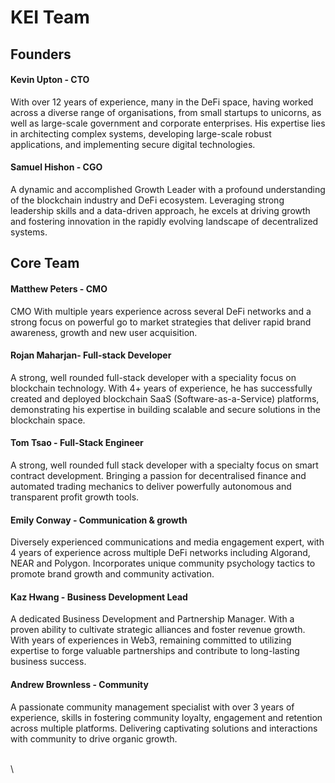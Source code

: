 # KEI Team

## Founders

#### Kevin Upton - CTO&#x20;

With over 12 years of experience, many in the DeFi space, having worked across a diverse range of organisations, from small startups to unicorns, as well as large-scale government and corporate enterprises. His expertise lies in architecting complex systems, developing large-scale robust applications, and implementing secure digital technologies.

#### Samuel Hishon - CGO

A dynamic and accomplished Growth Leader with a profound understanding of the blockchain industry and DeFi ecosystem. Leveraging strong leadership skills and a data-driven approach, he excels at driving growth and fostering innovation in the rapidly evolving landscape of decentralized systems.

## Core Team

#### Matthew Peters - CMO

CMO With multiple years experience across several DeFi networks and a strong focus on powerful go to market strategies that deliver rapid brand awareness, growth and new user acquisition.

#### Rojan Maharjan- Full-stack Developer

A strong, well rounded full-stack developer with a speciality focus on blockchain technology. With 4+ years of experience, he has successfully created and deployed blockchain SaaS (Software-as-a-Service) platforms, demonstrating his expertise in building scalable and secure solutions in the blockchain space.

#### Tom Tsao - Full-Stack Engineer

A strong, well rounded full stack developer with a specialty focus on smart contract development. Bringing a passion for decentralised finance and automated trading mechanics to deliver powerfully autonomous and transparent profit growth tools.

#### Emily Conway - Communication & growth

Diversely experienced communications and media engagement expert, with 4 years of experience across multiple DeFi networks including Algorand, NEAR and Polygon. Incorporates unique community psychology tactics to promote brand growth and community activation.

#### Kaz Hwang - Business Development Lead

A dedicated Business Development and Partnership Manager. With a proven ability to cultivate strategic alliances and foster revenue growth. With years of experiences in Web3, remaining committed to utilizing expertise to forge valuable partnerships and contribute to long-lasting business success.

#### Andrew Brownless - Community&#x20;

A passionate community management specialist with over 3 years of experience, skills in fostering community loyalty, engagement and retention across multiple platforms. Delivering captivating solutions and interactions with community to drive organic growth.

\
\
